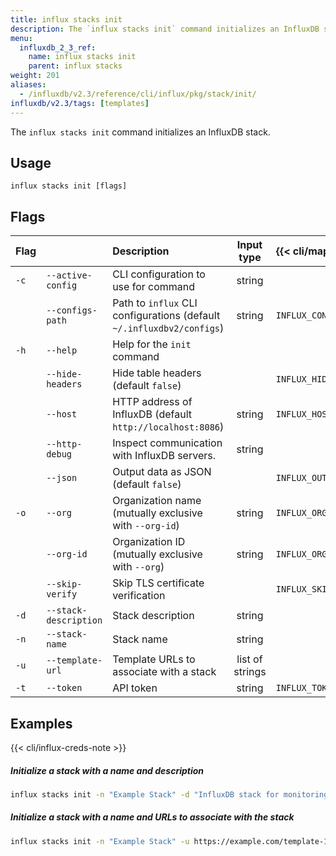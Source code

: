 ```yaml
---
title: influx stacks init
description: The `influx stacks init` command initializes an InfluxDB stack.
menu:
  influxdb_2_3_ref:
    name: influx stacks init
    parent: influx stacks
weight: 201
aliases:
  - /influxdb/v2.3/reference/cli/influx/pkg/stack/init/
influxdb/v2.3/tags: [templates]
---
```


The `influx stacks init` command initializes an InfluxDB stack.

## Usage
```
influx stacks init [flags]
```

## Flags
| Flag |                       | Description                                                           | Input type      | {{< cli/mapped >}}    |
|:-----|:----------------------|:----------------------------------------------------------------------|:---------------:|:----------------------|
| `-c` | `--active-config`     | CLI configuration to use for command                                  | string          |                       |
|      | `--configs-path`      | Path to `influx` CLI configurations (default `~/.influxdbv2/configs`) | string          | `INFLUX_CONFIGS_PATH` |
| `-h` | `--help`              | Help for the `init` command                                           |                 |                       |
|      | `--hide-headers`      | Hide table headers (default `false`)                                  |                 | `INFLUX_HIDE_HEADERS` |
|      | `--host`              | HTTP address of InfluxDB (default `http://localhost:8086`)            | string          | `INFLUX_HOST`         |
|      | `--http-debug`        | Inspect communication with InfluxDB servers.                          | string          |                       |
|      | `--json`              | Output data as JSON (default `false`)                                 |                 | `INFLUX_OUTPUT_JSON`  |
| `-o` | `--org`               | Organization name (mutually exclusive with `--org-id`)                | string          | `INFLUX_ORG`          |
|      | `--org-id`            | Organization ID (mutually exclusive with `--org`)                     | string          | `INFLUX_ORG_ID`       |
|      | `--skip-verify`       | Skip TLS certificate verification                                     |                 | `INFLUX_SKIP_VERIFY`  |
| `-d` | `--stack-description` | Stack description                                                     | string          |                       |
| `-n` | `--stack-name`        | Stack name                                                            | string          |                       |
| `-u` | `--template-url`      | Template URLs to associate with a stack                               | list of strings |                       |
| `-t` | `--token`             | API token                                                             | string          | `INFLUX_TOKEN`        |

## Examples

{{< cli/influx-creds-note >}}

##### Initialize a stack with a name and description

```sh
influx stacks init -n "Example Stack" -d "InfluxDB stack for monitoring some awesome stuff"
```

##### Initialize a stack with a name and URLs to associate with the stack

```sh
influx stacks init -n "Example Stack" -u https://example.com/template-1.yml
```
